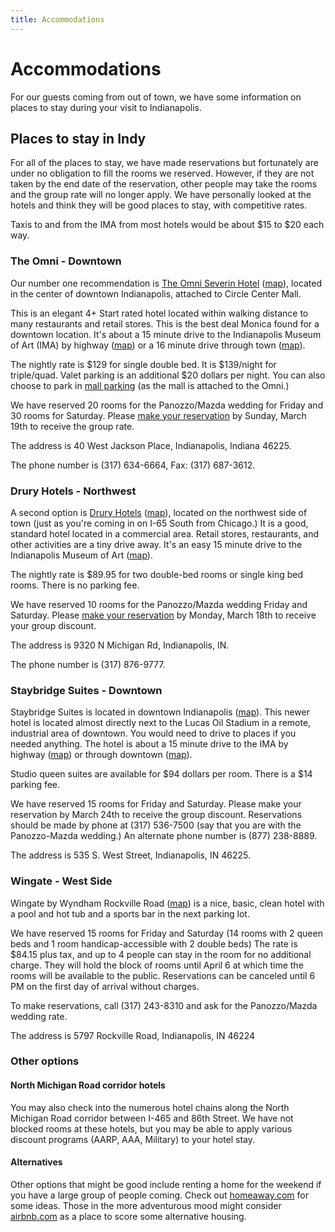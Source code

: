 ```yaml
---
title: Accommodations
---
```


# Accommodations

For our guests coming from out of town, we have some information on places to stay during your visit to Indianapolis.

## Places to stay in Indy

For all of the places to stay, we have made reservations but fortunately are under no obligation to fill the rooms we reserved. However, if they are not taken by the end date of the reservation, other people may take the rooms and the group rate will no longer apply. We have personally looked at the hotels and think they will be good places to stay, with competitive rates.

Taxis to and from the IMA from most hotels would be about $15 to $20 each way.

### The Omni - Downtown

Our number one recommendation is [The Omni Severin Hotel][omni] ([map](http://goo.gl/maps/CY7Xs)), located in the center of downtown Indianapolis, attached to Circle Center Mall.

This is an elegant 4+ Start rated hotel located within walking distance to many restaurants and retail stores. This is the best deal Monica found for a downtown location. It's about a 15 minute drive to the Indianapolis Museum of Art (IMA) by highway ([map](http://goo.gl/maps/pm5Eq)) or a 16 minute drive through town ([map](http://goo.gl/maps/Nzbtg)).

The nightly rate is $129 for single double bed. It is $139/night for triple/quad. Valet parking is an additional $20 dollars per night. You can also choose to park in [mall parking](http://circlecentermall.com/parking.html) (as the mall is attached to the Omni.)

We have reserved 20 rooms for the Panozzo/Mazda wedding for Friday and 30 rooms for Saturday. Please [make your reservation][omni] by Sunday, March 19th to receive the group rate.

The address is 40 West Jackson Place, Indianapolis, Indiana 46225.

The phone number is (317) 634-6664, Fax: (317) 687-3612.

[omni]: http://www.omnihotels.com/FindAHotel/IndianapolisSeverin/MeetingFacilities/MazdaPanozzoWedding4.aspx

### Drury Hotels - Northwest

A second option is [Drury Hotels][drury] ([map](http://goo.gl/maps/3hbz8)), located on the northwest side of town (just as you're coming in on I-65 South from Chicago.) It is a good, standard hotel located in a commercial area. Retail stores, restaurants, and other activities are a tiny drive away. It's an easy 15 minute drive to the Indianapolis Museum of Art ([map](http://goo.gl/maps/GS0GY)).

The nightly rate is $89.95 for two double-bed rooms or single king bed rooms. There is no parking fee.

We have reserved 10 rooms for the Panozzo/Mazda wedding Friday and Saturday. Please [make your reservation][drury] by Monday, March 18th to receive your group discount.

The address is 9320 N Michigan Rd, Indianapolis, IN.

The phone number is (317) 876-9777.

[drury]: https://wwws.druryhotels.com/Reservations.aspx?groupno=2170104

### Staybridge Suites - Downtown

Staybridge Suites is located in downtown Indianapolis ([map](http://goo.gl/maps/6ers7)). This newer hotel is located almost directly next to the Lucas Oil Stadium in a remote, industrial area of downtown. You would need to drive to places if you needed anything. The hotel is about a 15 minute drive to the IMA by highway ([map](http://goo.gl/maps/F4emj)) or through downtown ([map](http://goo.gl/maps/Q5W4A)).

Studio queen suites are available for $94 dollars per room. There is a $14 parking fee.

We have reserved 15 rooms for Friday and Saturday. Please make your reservation by March 24th to receive the group discount. Reservations should be made by phone at (317) 536-7500 (say that you are with the Panozzo-Mazda wedding.) An alternate phone number is (877) 238-8889.

The address is 535 S. West Street, Indianapolis, IN 46225.

### Wingate - West Side

Wingate by Wyndham Rockville Road ([map](http://goo.gl/maps/kmVEK)) is a nice, basic, clean hotel with a pool and hot tub and a sports bar in the next parking lot.

We have reserved 15 rooms for Friday and Saturday (14 rooms with 2 queen beds and 1 room handicap-accessible with 2 double beds) The rate is $84.15 plus tax, and up to 4 people can stay in the room for no additional charge. They will hold the block of rooms until April 6 at which time the rooms will be available to the public. Reservations can be canceled until 6 PM on the first day of arrival without charges.

To make reservations, call (317) 243-8310 and ask for the Panozzo/Mazda wedding rate.

The address is 5797 Rockville Road, Indianapolis, IN 46224

### Other options

#### North Michigan Road corridor hotels
You may also check into the numerous hotel chains along the North Michigan Road corridor between I-465 and 86th Street. We have not blocked rooms at these hotels, but you may be able to apply various discount programs (AARP, AAA, Military) to your hotel stay.

#### Alternatives
Other options that might be good include renting a home for the weekend if you have a large group of people coming. Check out [homeaway.com](homeaway.com) for some ideas. Those in the more adventurous mood might consider [airbnb.com](airbnb.com) as a place to score some alternative housing.
